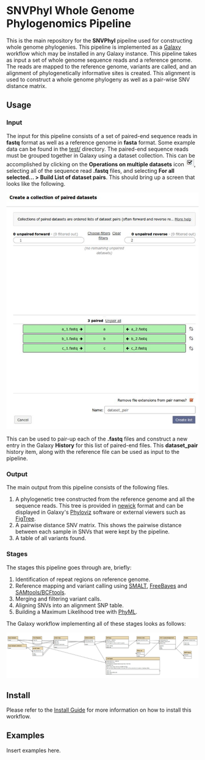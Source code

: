 SNVPhyl Whole Genome Phylogenomics Pipeline
===========================================

This is the main repository for the **SNVPhyl** pipeilne used for constructing whole genome phylogenies.  This pipeline is implemented as a [Galaxy][] workflow which may be installed in any Galaxy instance.  This pipeline takes as input a set of whole genome sequence reads and a reference genome.  The reads are mapped to the reference genome, variants are called, and an alignment of phylogenetically informative sites is created.  This alignment is used to construct a whole genome phylogeny as well as a pair-wise SNV distance matrix.

Usage
-----

### Input

The input for this pipeline consists of a set of paired-end sequence reads in **fastq** format as well as a reference genome in **fasta** format.  Some example data can be found in the [test/][] directory.  The paired-end sequence reads must be grouped together in Galaxy using a dataset collection.  This can be accomplished by clicking on the **Operations on multiple datasets** icon ![datasets-icon][], selecting all of the sequence read **.fastq** files, and selecting **For all selected... > Build List of dataset pairs**.  This should bring up a screen that looks like the following.

![dataset-pair-screen][]

This can be used to pair-up each of the **.fastq** files and construct a new entry in the Galaxy **History** for this list of paired-end files.  This **dataset_pair** history item, along with the reference file can be used as input to the pipeline.

### Output

The main output from this pipeline consists of the following files.

1. A phylogenetic tree constructed from the reference genome and all the sequence reads.  This tree is provided in [newick][] format and can be displayed in Galaxy's [Phyloviz][] software or external viewers such as [FigTree][].
2. A pairwise distance SNV matrix.  This shows the pairwise distance between each sample in SNVs that were kept by the pipeline.
3. A table of all variants found.

### Stages

The stages this pipeline goes through are, briefly:

1. Identification of repeat regions on reference genome.
2. Reference mapping and variant calling using [SMALT][], [FreeBayes][] and [SAMtools/BCFtools][].
3. Merging and filtering variant calls.
4. Aligning SNVs into an alignment SNP table.
5. Building a Maximum Likelihood tree with [PhyML][].

The Galaxy workflow implementing all of these stages looks as follows:

![snvphyl-workflow][]

Install
-------

Please refer to the [Install Guide][] for more information on how to install this workflow.

Examples
--------

Insert examples here.

[Galaxy]: http://galaxyproject.org/
[Install Guide]: Install.md
[test/]: test/
[datasets-icon]: test/images/datasets-icon.jpg
[dataset-pair-screen]: test/images/dataset-pair-screen.jpg
[newick]: http://en.wikipedia.org/wiki/Newick_format
[FigTree]: http://tree.bio.ed.ac.uk/software/figtree/
[Phyloviz]: https://wiki.galaxyproject.org/Learn/Visualization/PhylogeneticTree
[SMALT]: http://www.sanger.ac.uk/resources/software/smalt/
[FreeBayes]: https://github.com/ekg/freebayes
[SAMtools/BCFtools]: http://samtools.sourceforge.net/mpileup.shtml
[PhyML]: http://www.atgc-montpellier.fr/phyml/
[snvphyl-workflow]: workflows/SNVPhyl/0.1/snvphyl_workflow.png
